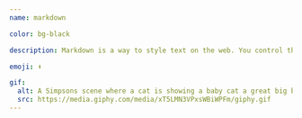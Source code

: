 ```yaml
---
name: markdown

color: bg-black

description: Markdown is a way to style text on the web. You control the display of the document - formatting words as bold or italic, adding images and creating lists are just a few of the things we can do.

emoji: ⬇️

gif:
  alt: A Simpsons scene where a cat is showing a baby cat a great big ball of yarn.
  src: https://media.giphy.com/media/xT5LMN3VPxsWBiWPFm/giphy.gif
---
```

